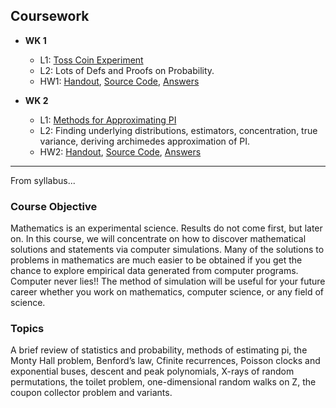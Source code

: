 
## Coursework
- **WK 1**
  - L1: [Toss Coin Experiment](wk1%2Ftoss_coin.mlx)
  - L2: Lots of Defs and Proofs on Probability.
  - HW1: [Handout](hw1%2Fhandout%2FHW1.pdf), [Source Code](src%2Fhw1), [Answers](hw1%2Ftypeset%2Fhw1_answers.pdf)

- **WK 2**
  - L1: [Methods for Approximating PI](wk2%2Fl3.ipynb)
  - L2: Finding underlying distributions, estimators, concentration, true variance, deriving archimedes approximation of PI. 
  - HW2: [Handout](hw2%2Fhandout%2Fhw2_handout.pdf), [Source Code](w2%2Fsource), [Answers](hw2%2Ftypeset%2Fhw2_answers.pdf)

[//]: # (- **WK 3**)

[//]: # (  - L1: [Methods for Approximating PI]&#40;wk2%2Fl3.ipynb&#41;)

[//]: # (  - L2: Finding underlying distributions, estimators, concentration, true variance, deriving archimedes approximation of PI.)

[//]: # (  - HW3: [Handout]&#40;hw2%2Fhandout%2Fhw2_handout.pdf&#41;, [Source Code]&#40;w2%2Fsource&#41;, [Answers]&#40;hw2%2Ftypeset%2Fhw2_answers.pdf&#41;)

[//]: # ()
[//]: # (- **WK 4**)

[//]: # (- **WK 5**)

---
From syllabus...
### Course Objective
Mathematics is an experimental science. Results do not come first, but later on. In
this course, we will concentrate on how to discover mathematical solutions and statements via computer simulations. Many of the solutions to problems in mathematics
are much easier to be obtained if you get the chance to explore empirical data generated from computer programs. Computer never lies!! The method of simulation
will be useful for your future career whether you work on mathematics, computer
science, or any field of science.

### Topics
A brief review of statistics and probability, methods of estimating pi, the Monty Hall
problem, Benford’s law, Cfinite recurrences, Poisson clocks and exponential buses,
descent and peak polynomials, X-rays of random permutations, the toilet problem,
one-dimensional random walks on Z, the coupon collector problem and variants.


